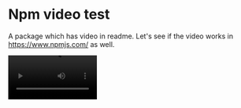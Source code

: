 # Npm video test

A package which has video in readme. Let's see if the video works in https://www.npmjs.com/ as well.

<video src='./video.mp4' width=180></video>
